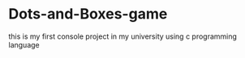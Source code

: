 # Dots-and-Boxes-game
this is my first console project in my university using c programming language
